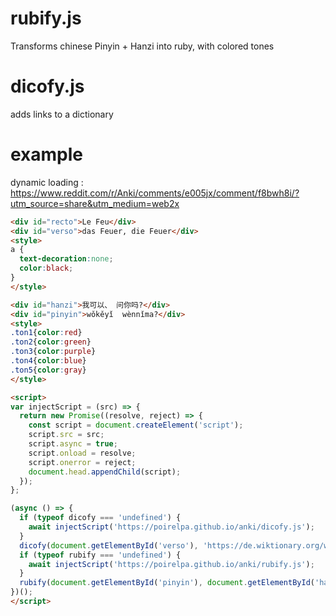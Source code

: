 # rubify.js

Transforms chinese Pinyin + Hanzi into ruby, with colored tones

# dicofy.js
adds links to a dictionary

# example
dynamic loading : https://www.reddit.com/r/Anki/comments/e005jx/comment/f8bwh8i/?utm_source=share&utm_medium=web2x
```html
<div id="recto">Le Feu</div>
<div id="verso">das Feuer, die Feuer</div>
<style>
a {
  text-decoration:none;
  color:black;
}
</style>

<div id="hanzi">我可以、 问你吗?</div>
<div id="pinyin">wǒkěyǐ  wènnǐma?</div>
<style>
.ton1{color:red}
.ton2{color:green}
.ton3{color:purple}
.ton4{color:blue}
.ton5{color:gray}
</style>

<script>
var injectScript = (src) => {
  return new Promise((resolve, reject) => {
    const script = document.createElement('script');
    script.src = src;
    script.async = true;
    script.onload = resolve;
    script.onerror = reject;
    document.head.appendChild(script);
  });
};

(async () => {
  if (typeof dicofy === 'undefined') {
    await injectScript('https://poirelpa.github.io/anki/dicofy.js');
  }
  dicofy(document.getElementById('verso'), 'https://de.wiktionary.org/wiki/%s');
  if (typeof rubify === 'undefined') {
    await injectScript('https://poirelpa.github.io/anki/rubify.js');
  }
  rubify(document.getElementById('pinyin'), document.getElementById('hanzi'));
})();
</script>
```

